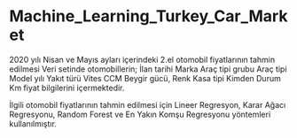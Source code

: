 # Machine_Learning_Turkey_Car_Market
2020 yılı Nisan ve Mayıs ayları içerindeki 2.el otomobil fiyatlarının tahmin edilmesi
Veri setinde otomobillerin;
 İlan tarihi
Marka
Araç tipi grubu
Araç tipi 
Model yılı 
Yakıt türü
Vites
CCM
Beygir gücü, 
Renk
Kasa tipi
Kimden 
Durum 
Km 
fiyat bilgilerini içermektedir.


İlgili otomobil fiyatlarının tahmin edilmesi için Lineer Regresyon, Karar Ağacı Regresyonu, Random Forest ve En Yakın Komşu Regresyonu yöntemleri kullanılmıştır.
